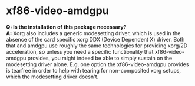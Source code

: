 # xf86-video-amdgpu
**Q: Is the installation of this package necessary?**  
**A:** Xorg also includes a generic modesetting driver, which is used in the absence of the card specific xorg DDX (Device Dependent X) driver. 
Both that and amdgpu use roughly the same technologies for providing xorg/2D acceleration, so unless you need a specific functionality that 
xf86-video-amdgpu provides, you might indeed be able to simply sustain on the modesetting driver alone. E.g. one option the xf86-video-amdgpu
provides is tearfree in order to help with tearing for non-composited xorg setups, which the modesetting driver doesn't.
